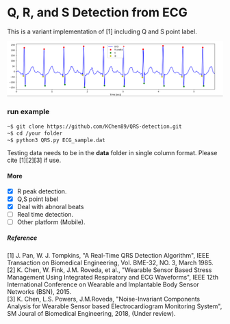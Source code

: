 # Q, R, and S Detection from ECG
This is a variant implementation of [1] including Q and S point label. 

![Q,R,S, label in ECG.](screenshots/sample.png)

### run example
```
~$ git clone https://github.com/KChen89/QRS-detection.git
~$ cd /your folder
~$ python3 QRS.py ECG_sample.dat
```

Testing data needs to be in the **data** folder in single column format. Please cite [1][2][3] if use.

#### More
- [x] R peak detection.
- [x] Q,S point label
- [x] Deal with abnoral beats
- [ ] Real time detection.
- [ ] Other platform (Mobile).

##### Reference
[1] J. Pan, W. J. Tompkins, "A Real-Time QRS Detection Algorithm", IEEE Transaction on Biomedical Engineering, Vol. BME-32, NO. 3, March 1985. <br/>
[2] K. Chen, W. Fink, J.M. Roveda, et al., "Wearable Sensor Based Stress Management Using Integrated Respiratory and ECG Waveforms", IEEE 12th International Conference on Wearable and Implantable Body Sensor Networks (BSN), 2015. <br/>
[3] K. Chen, L.S. Powers, J.M.Roveda, "Noise-Invariant Components Analysis for Wearable Sensor based Electrocardiogram Monitoring System", SM Joural of Biomedical Engineering, 2018, (Under review). <br/>

